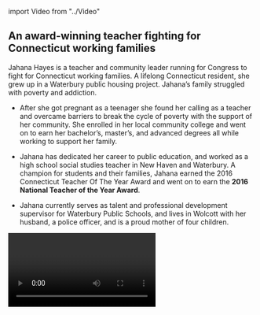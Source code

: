 import Video from "../Video"

## An award-winning teacher fighting for Connecticut working families

Jahana Hayes is a teacher and community leader running for Congress to fight for Connecticut working families. A lifelong Connecticut resident, she grew up in a Waterbury public housing project. Jahana’s family struggled with poverty and addiction.

- After she got pregnant as a teenager she found her calling as a teacher and overcame barriers to break the cycle of poverty with the support of her community. She enrolled in her local community college and went on to earn her bachelor’s, master’s, and advanced degrees all while working to support her family.

- Jahana has dedicated her career to public education, and worked as a high school social studies teacher in New Haven and Waterbury. A champion for students and their families, Jahana earned the 2016 Connecticut Teacher Of The Year Award and went on to earn the **2016 National Teacher of the Year Award**.

- Jahana currently serves as talent and professional development supervisor for Waterbury Public Schools, and lives in Wolcott with her husband, a police officer, and is a proud mother of four children.

<Video id="QeWjRRYtqlA" />

## A proven leader dedicated to expanding economic opportunity

Jahana is running to expand economic opportunity and to help create good-paying jobs for hardworking Nutmeggers. She has personally experienced the power of public education, and she is a powerful advocate for expanding access to educational opportunity to help families and communities thrive. At a time when Republicans in Congress are desperate to undo all the progress we’ve worked so hard to make, Jahana is a fierce advocate for expanding access to quality health care. “I believe that we have an obligation to each other to do better for not only our own families but all families,” she has said.

<Video id="fL-crS00Jds" />

## A must-win hold critical in the fight to take back the House

Jahana is running to fill an open seat vacated by former Congresswoman Elizabeth Esty. She is running a strong grassroots campaign and won a highly competitive Democratic primary. Jahana has what it takes to win and deliver this must-win seat for Democrats to take back the House in November, but the GOP is sure to do everything they can to flip this seat as they desperately attempt to maintain the majority. There are currently no people of color in New England’s congressional delegation, and Jahana is poised to change that. Connecticut has never elected an African American woman to Congress, and she is poised to be the first. When elected Jahana will be a powerful advocate for the Nutmeggers who are not currently seated at the table in Washington. The EMILY’s List community is proud to stand with this champion for progress in her fight to represent Connecticut working families in Washington.
